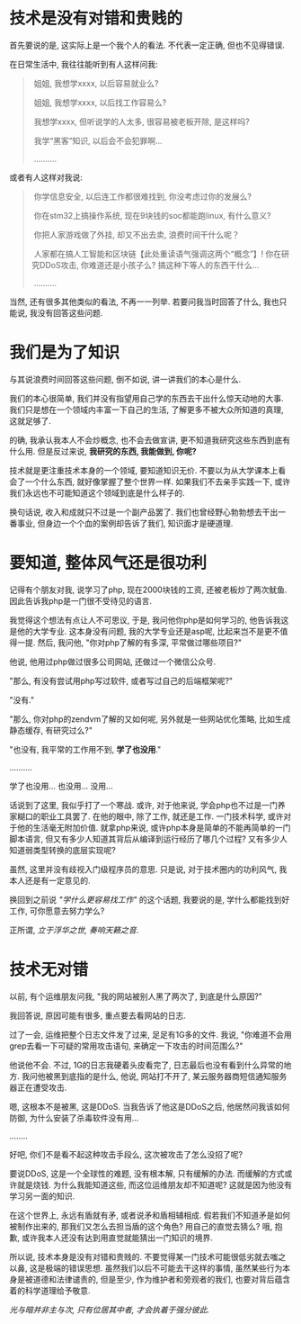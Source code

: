 # 技术是没有对错和贵贱的

首先要说的是, 这实际上是一个我个人的看法. 不代表一定正确, 但也不见得错误.

在日常生活中, 我往往能听到有人这样问我:

> ​	姐姐, 我想学xxxx, 以后容易就业么?
>
> ​	姐姐, 我想学xxxx, 以后找工作容易么?
>
> ​	我想学xxxx, 但听说学的人太多, 很容易被老板开除, 是这样吗?
>
> ​	我学“黑客”知识, 以后会不会犯罪啊...
>
> ​	..........

或者有人这样对我说:

> ​	你学信息安全, 以后连工作都很难找到, 你没考虑过你的发展么?
>
> ​	你在stm32上搞操作系统, 现在9块钱的soc都能跑linux, 有什么意义?
>
> ​	你把人家游戏做了外挂, 却又不出去卖, 浪费时间干什么呢？
>
> ​	人家都在搞人工智能和区块链【此处重读语气强调这两个“概念”】! 你在研究DDoS攻击, 你难道还是小孩子么? 搞这种下等人的东西干什么...
>
> ​	..........

当然, 还有很多其他类似的看法, 不再一一列举. 若要问我当时回答了什么, 我也只能说, 我没有回答这些问题.



# 我们是为了知识

与其说浪费时间回答这些问题, 倒不如说, 讲一讲我们的本心是什么.

我们的本心很简单, 我们并没有指望用自己学的东西去干出什么惊天动地的大事. 我们只是想在一个领域内丰富一下自己的生活, 了解更多不被大众所知道的真理, 这就足够了.

的确, 我承认我本人不会炒概念, 也不会去做宣讲, 更不知道我研究这些东西到底有什么用. 但是反过来说, **我研究的东西, 我能做到, 你呢?**

技术就是更注重技术本身的一个领域, 要知道知识无价. 不要以为从大学课本上看会了一个什么东西, 就好像掌握了整个世界一样. 如果我们不去亲手实践一下, 或许我们永远也不可能知道这个领域到底是什么样子的.

换句话说, 收入和成就只不过是一个副产品罢了. 我们也曾经野心勃勃想去干出一番事业, 但身边一个个血的案例却告诉了我们, 知识面才是硬道理.



# 要知道, 整体风气还是很功利

记得有个朋友对我, 说学习了php, 现在2000块钱的工资, 还被老板炒了两次鱿鱼. 因此告诉我php是一门很不受待见的语言. 

我觉得这个想法有点让人不可思议, 于是, 我问他你php是如何学习的, 他告诉我这是他的大学专业. 这本身没有问题, 我的大学专业还是asp呢, 比起来岂不是更不值得一提. 然后, 我问他, "你对php了解的有多深, 平常做过哪些项目?"

他说, 他用过php做过很多公司网站, 还做过一个微信公众号. 

"那么, 有没有尝试用php写过软件, 或者写过自己的后端框架呢?"

"没有."

"那么, 你对php的zendvm了解的又如何呢, 另外就是一些网站优化策略, 比如生成静态缓存, 有研究过么?"

"也没有, 我平常的工作用不到, **学了也没用**."

..........

学了也没用... 也没用... 没用...

话说到了这里, 我似乎打了一个寒战. 或许, 对于他来说, 学会php也不过是一门养家糊口的职业工具罢了. 在他的眼中, 除了工作, 就还是工作. 一门技术科学, 或许对于他的生活毫无附加价值. 就拿php来说, 或许php本身是简单的不能再简单的一门脚本语言, 但又有多少人知道其背后从编译到运行经历了哪几个过程? 又有多少人知道弱类型转换的底层实现呢?

虽然, 这里并没有歧视入门级程序员的意思. 只是说, 对于技术圈内的功利风气, 我本人还是有一定意见的.

换回到之前说 *"学什么更容易找工作"* 的这个话题, 我要说的是, 学什么都能找到好工作, 可你愿意去努力学么? 

正所谓, *立于浮华之世, 奏响天籁之音*.



# 技术无对错

以前, 有个运维朋友问我, "我的网站被别人黑了两次了, 到底是什么原因?"

我回答说, 原因可能有很多, 重点要去看网站的日志.

过了一会, 运维把整个日志文件发了过来, 足足有1G多的文件. 我说, "你难道不会用grep去看一下可疑的常用攻击语句, 来确定一下攻击的时间范围么?"

他说他不会. 不过, 1G的日志我硬着头皮看完了, 日志最后也没有看到什么异常的地方. 我问他被黑到底指的是什么, 他说, 网站打不开了, 某云服务器商短信通知服务器正在遭受攻击.

嗯, 这根本不是被黑, 这是DDoS. 当我告诉了他这是DDoS之后, 他居然问我该如何防御, 为什么安装了杀毒软件没有用...

........

好吧, 你们不是看不起这种攻击手段么, 这次被攻击了怎么没招了呢?

要说DDoS, 这是一个全球性的难题, 没有根本解, 只有缓解的办法. 而缓解的方式或许就是烧钱. 为什么我能知道这些, 而这位运维朋友却不知道呢? 这就是因为他没有学习另一面的知识.

在这个世界上, 永远有盾就有矛, 或者说矛和盾相辅相成. 假若我们不知道矛是如何被制作出来的, 那我们又怎么去担当盾的这个角色? 用自己的直觉去猜么? 哦, 抱歉, 或许我本人还没有达到用直觉就能猜出一门知识的境界.

所以说, 技术本身是没有对错和贵贱的. 不要觉得某一门技术可能很低劣就去嗤之以鼻, 这是极端的错误思想. 虽然我们以后不可能去干这样的事情, 虽然某些行为本身是被道德和法律谴责的, 但是至少, 作为维护者和旁观者的我们, 也要对背后蕴含着的科学道理给予敬意.

*光与暗并非主与次, 只有位居其中者, 才会执着于强分彼此.*
